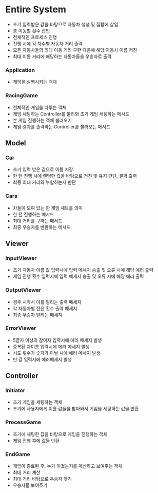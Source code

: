 # Entire System
- 초기 입력받은 값을 바탕으로 자동차 생성 및 집합에 삽입
- 총 이동할 횟수 삽입
- 전체적인 프로세스 진행
- 진행 시에 각 차수별 자동차 거리 출력
- 모든 자동차들의 최대 이동 거리 구한 다음에 해당 자동차 이름 저장
- 최대 이동 거리에 해당하는 자동차들을 우승자로 출력

### Application
- 게임을 실행시키는 객체

### RacingGame
- 전체적인 게임을 다루는 객체
- 게임 세팅하는 Controller를 불러와 초기 게임 세팅하는 메서드
- 본 게임 진행하는 객체 불러오기
- 게임 결과를 출력하는 Controller를 불러오는 메서드

## Model
### Car
- 초기 입력 받은 값으로 이름 저장.
- 한 턴 진행 시에 랜덤한 값을 바탕으로 전진 및 유지 판단, 결과 출력
- 최종 최대 거리와 부합하는지 판단

### Cars
- 차들이 모여 있는 한 게임 세트를 의미
- 한 턴 진행하는 메서드
- 최대 거리를 구하는 메서드   
- 최종 우승자를 반환하는 메서드

## Viewer
### InputViewer
- 초기 자동차 이름 값 입력시에 입력 메세지 송출 및 오류 시에 해당 에러 출력  
- 게임 진행 횟수 입력시에 입력 메세지 송출 및 오류 시에 해당 에러 출력  

### OutputViewer
- 경주 시작시 이를 알리는 출력 메세지
- 각 자동차별 전진 횟수 출력 메세지
- 최종 우승자 알리는 메세지

### ErrorViewer
- 5글자 이상의 참여자 입력시에 에러 메세지 발생
- 중복된 차이름 입력시에 에러 메세지 발생
- 시도 횟수가 숫자가 아닐 시에 에러 메세지 발생
- 빈 값 입력시에 에러메세지 발생

## Controller
### Initiator
- 초기 게임을 세팅하는 객체
- 초기에 사용자에게 이름 값들을 받아와서 게임을 세팅하는 값을 반환

### ProcessGame
- 초기에 세팅한 값을 바탕으로 게임을 진행하는 객체
- 게임 진행 후에 값들 반환

### EndGame
- 게임이 종료된 후, 누가 이겼는지를 계산하고 보여주는 객체
- 최대 거리 계산
- 최대 거리 바탕으로 우승자 찾기
- 우승자들 보여주기
